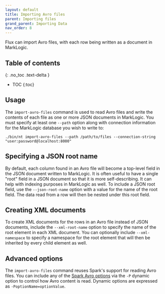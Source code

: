 ```yaml
---
layout: default
title: Importing Avro files
parent: Importing files
grand_parent: Importing Data
nav_order: 8
---
```


Flux can import Avro files, with each row being written as a document in MarkLogic.

## Table of contents
{: .no_toc .text-delta }

- TOC
{:toc}

## Usage

The `import-avro-files` command is used to read Avro files and write the contents of each file as one or more JSON
documents in MarkLogic. You must specify at least one `--path` option along with connection information for the
MarkLogic database you wish to write to:

    ./bin/nt import-avro-files --path /path/to/files --connection-string "user:password@localhost:8000"

## Specifying a JSON root name

By default, each column found in an Avro file will become a top-level field in the JSON document written to
MarkLogic. It is often useful to have a single "root" field in a JSON document so that it is more self-describing. It
can help with indexing purposes in MarkLogic as well. To include a JSON root field, use the `--json-root-name` option with
a value for the name of the root field. The data read from a row will then be nested under this root field.

## Creating XML documents

To create XML documents for the rows in an Avro file instead of JSON documents, include the `--xml-root-name`
option to specify the name of the root element in each XML document. You can optionally include `--xml-namespace` to
specify a namespace for the root element that will then be inherited by every child element as well.

## Advanced options

The `import-avro-files` command reuses Spark's support for reading Avro files. You can include any of
the [Spark Avro options](https://spark.apache.org/docs/latest/sql-data-sources-avro.html) via the `-P` dynamic option
to control how Avro content is read. Dynamic options are expressed as `-PoptionName=optionValue`.
